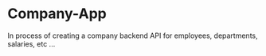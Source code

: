# Company-App
In process of creating a company backend API for employees, departments, salaries, etc ...
